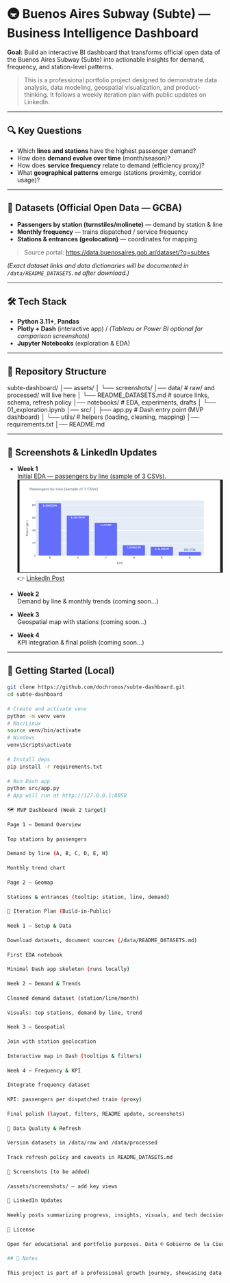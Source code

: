# 🚇 Buenos Aires Subway (Subte) — Business Intelligence Dashboard

**Goal:** Build an interactive BI dashboard that transforms official open data of the Buenos Aires Subway (Subte) into actionable insights for demand, frequency, and station-level patterns.

> This is a professional portfolio project designed to demonstrate data analysis, data modeling, geospatial visualization, and product-thinking. It follows a weekly iteration plan with public updates on LinkedIn.

---

## 🔍 Key Questions
- Which **lines and stations** have the highest passenger demand?
- How does **demand evolve over time** (month/season)?
- How does **service frequency** relate to demand (efficiency proxy)?
- What **geographical patterns** emerge (stations proximity, corridor usage)?

---

## 🧩 Datasets (Official Open Data — GCBA)
- **Passengers by station (turnstiles/molinete)** — demand by station & line  
- **Monthly frequency** — trains dispatched / service frequency  
- **Stations & entrances (geolocation)** — coordinates for mapping  
> Source portal: https://data.buenosaires.gob.ar/dataset/?q=subtes

*(Exact dataset links and data dictionaries will be documented in `/data/README_DATASETS.md` after download.)*

---

## 🛠️ Tech Stack
- **Python 3.11+**, **Pandas**
- **Plotly + Dash** (interactive app) / *(Tableau or Power BI optional for comparison screenshots)*
- **Jupyter Notebooks** (exploration & EDA)

---

## 📂 Repository Structure
subte-dashboard/
│── assets/
│ └── screenshots/
│── data/ # raw/ and processed/ will live here
│ └── README_DATASETS.md # source links, schema, refresh policy
│── notebooks/ # EDA, experiments, drafts
│ └── 01_exploration.ipynb
│── src/
│ ├── app.py # Dash entry point (MVP dashboard)
│ └── utils/ # helpers (loading, cleaning, mapping)
│── requirements.txt
│── README.md

---

## 📸 Screenshots & LinkedIn Updates

- **Week 1**  
  Initial EDA — passengers by line (sample of 3 CSVs).  
  ![Week 1 preview](assets/screenshots/week1_preview.png)  
  👉 [LinkedIn Post](https://www.linkedin.com/posts/hermanschubert_dataanalytics-businessintelligence-python-activity-7365832932294381569-go3H?utm_source=share&utm_medium=member_desktop&rcm=ACoAAAggMogBjBE17nitimWMiApsgdQkRtJey-M)

- **Week 2**  
  Demand by line & monthly trends (coming soon...)  

- **Week 3**  
  Geospatial map with stations (coming soon...)  

- **Week 4**  
  KPI integration & final polish (coming soon...)
---

## 🚀 Getting Started (Local)
```bash
git clone https://github.com/dochronos/subte-dashboard.git
cd subte-dashboard

# Create and activate venv
python -m venv venv
# Mac/Linux
source venv/bin/activate
# Windows
venv\Scripts\activate

# Install deps
pip install -r requirements.txt

# Run Dash app
python src/app.py
# App will run at http://127.0.0.1:8050

🗺️ MVP Dashboard (Week 2 target)

Page 1 — Demand Overview

Top stations by passengers

Demand by line (A, B, C, D, E, H)

Monthly trend chart

Page 2 — Geomap

Stations & entrances (tooltip: station, line, demand)

📅 Iteration Plan (Build-in-Public)

Week 1 — Setup & Data

Download datasets, document sources (/data/README_DATASETS.md)

First EDA notebook

Minimal Dash app skeleton (runs locally)

Week 2 — Demand & Trends

Cleaned demand dataset (station/line/month)

Visuals: top stations, demand by line, trend

Week 3 — Geospatial

Join with station geolocation

Interactive map in Dash (tooltips & filters)

Week 4 — Frequency & KPI

Integrate frequency dataset

KPI: passengers per dispatched train (proxy)

Final polish (layout, filters, README update, screenshots)

🧪 Data Quality & Refresh

Version datasets in /data/raw and /data/processed

Track refresh policy and caveats in README_DATASETS.md

📸 Screenshots (to be added)

/assets/screenshots/ — add key views

🔗 LinkedIn Updates

Weekly posts summarizing progress, insights, visuals, and tech decisions.

📜 License

Open for educational and portfolio purposes. Data © Gobierno de la Ciudad de Buenos Aires (per their open-data license).

## 📌 Notes

This project is part of a professional growth journey, showcasing data-driven skills and technical learning.